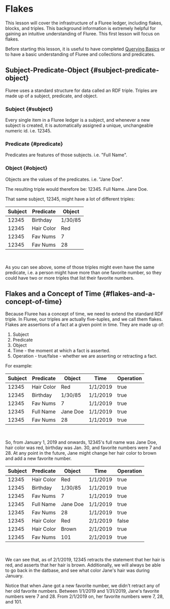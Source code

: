 # Flakes

This lesson will cover the infrastructure of a Fluree ledger, including flakes, blocks, and triples. This background information is extremely helpful for gaining an intuitive understanding of Fluree. This first lesson will focus on flakes.

Before starting this lesson, it is useful to have completed [Querying Basics](/guides/querying/query-basics/1.md) or to have a basic understanding of Fluree and collections and predicates.

## Subject-Predicate-Object {#subject-predicate-object}

Fluree uses a standard structure for data called an RDF triple. Triples are made up of a subject, predicate, and object.

### Subject {#subject}

Every single item in a Fluree ledger is a subject, and whenever a new subject is created, it is automatically assigned a unique, unchangeable numeric id. i.e. 12345.

### Predicate {#predicate}

Predicates are features of those subjects. i.e. "Full Name".

### Object {#object}

Objects are the values of the predicates. i.e. "Jane Doe".

The resulting triple would therefore be: 12345. Full Name. Jane Doe.

That same subject, 12345, might have a lot of different triples:

Subject  | Predicate | Object
-- | -- | --
12345 | Birthday | 1/30/85
12345 | Hair Color | Red
12345 | Fav Nums| 7
12345 | Fav Nums | 28

<br/>

As you can see above, some of those triples might even have the same predicate, i.e. a person might have more than one favorite number, so they could have two or more triples that list their favorite numbers.

## Flakes and a Concept of Time {#flakes-and-a-concept-of-time}

Because Fluree has a concept of time, we need to extend the standard RDF triple. In Fluree, our triples are actually five-tuples, and we call them flakes. Flakes are assertions of a fact at a given point in time. They are made up of:

1. Subject
2. Predicate
3. Object
4. Time - the moment at which a fact is asserted.
5. Operation - true/false - whether we are asserting or retracting a fact.

For example:

Subject | Predicate | Object | Time | Operation
-- | -- | -- | -- | --
12345 | Hair Color | Red | 1/1/2019 | true
12345 | Birthday | 1/30/85 | 1/1/2019 | true
12345 | Fav Nums | 7 | 1/1/2019 | true
12345 | Full Name | Jane Doe | 1/1/2019 | true
12345 | Fav Nums | 28 | 1/1/2019 | true

<br/>

So, from January 1, 2019 and onwards, 12345's full name was Jane Doe, hair color was red, birthday was Jan. 30, and favorite numbers were 7 and 28. At any point in the future, Jane might change her hair color to brown and add a new favorite number.

Subject | Predicate | Object | Time | Operation
-- | -- | -- | -- | --
12345 | Hair Color | Red | 1/1/2019 | true
12345 | Birthday | 1/30/85 | 1/1/2019 | true
12345 | Fav Nums | 7 | 1/1/2019 | true
12345 | Full Name | Jane Doe | 1/1/2019 | true
12345 | Fav Nums | 28 | 1/1/2019 | true
12345 | Hair Color | Red | 2/1/2019 | false
12345 | Hair Color | Brown | 2/1/2019 | true
12345 | Fav Nums | 101 | 2/1/2019 | true
<br/>

We can see that, as of 2/1/2019, 12345 retracts the statement that her hair is red, and asserts that her hair is brown. Additionally, we will always be able to go back in the datbase, and see what color Jane's hair was during January.

Notice that when Jane got a new favorite number, we didn't retract any of her old favorite numbers. Between 1/1/2019 and 1/31/2019, Jane's favorite numbers were 7 and 28. From 2/1/2019 on, her favorite numbers were 7, 28, and 101.
